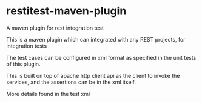restitest-maven-plugin
======================

A maven plugin for rest integration test

This is a maven plugin which can integrated with any REST projects, for integration tests

The test cases can be configured in xml format as specified in the unit tests of this plugin.

This is built on top of apache http client api as the client to invoke the services, and the assertions can be in the 
xml itself.

More details found in the test xml
